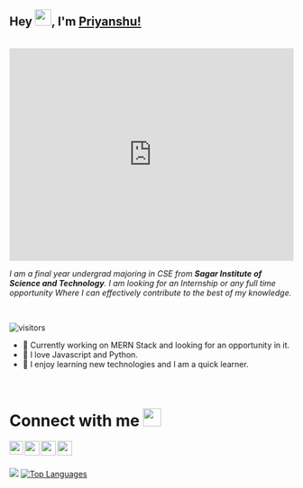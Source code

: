 ## Hey <img src="https://github.com/TheDudeThatCode/TheDudeThatCode/blob/master/Assets/Hi.gif" width="29px">, I'm [Priyanshu!](https://priyanshu-portfolio.herokuapp.com/) 
<br />
<div style="width:100%;height:0;padding-bottom:75%;position:relative;"><iframe align="right" src="https://giphy.com/embed/SWoSkN6DxTszqIKEqv" width="100%" height="100%" style="position:absolute" frameBorder="0" class="giphy-embed" allowFullScreen></iframe></div><p><a href="https://giphy.com/gifs/SWoSkN6DxTszqIKEqv"></a></p>
<p>
<em>
  I am a final year undergrad majoring in CSE from <b>Sagar Institute of Science and Technology</b>. I am looking for an Internship or any full time opportunity
  Where I can effectively contribute to the best of my knowledge.
</em>
  </p>

<br />


![visitors](https://visitor-badge.laobi.icu/badge?page_id=priyanshudubey.priyanshudubey) <br />

- 🔭 Currently working on MERN Stack and looking for an opportunity in it.
- 🔭 I love Javascript and Python.
- 🔭 I enjoy learning new technologies and I am a quick learner.


<br />

# Connect with me <img src="https://github.com/TheDudeThatCode/TheDudeThatCode/blob/master/Assets/Handshake.gif" height="32px">
<a href="https://www.linkedin.com/in/priyanshudubey/">
  <img align="left" width="24px" src="https://github.com/TheDudeThatCode/TheDudeThatCode/blob/master/Assets/Linkedin.svg"  />
</a>
<a href="https://twitter.com/PriyanshuDube15">
  <img align="left" width="26px" src="https://github.com/TheDudeThatCode/TheDudeThatCode/blob/master/Assets/Twitter.svg" />
</a>
<a href="mailto:priyanshu0dubey@gmail.com">
  <img align="left" width="26px" src="https://github.com/TheDudeThatCode/TheDudeThatCode/blob/master/Assets/Gmail.svg" />
</a>
<a href="https://www.hackerrank.com/priyanshu_dubey">
  <img align="left" width="26px" src="https://github.com/TheDudeThatCode/TheDudeThatCode/blob/master/Assets/HackerRank.svg" />
</a>

<br />
<br />

![](https://github-readme-stats.vercel.app/api?username=priyanshudubey&show_icons=true&hide_border=true)
[![Top Languages](https://github-readme-stats.vercel.app/api/top-langs/?username=priyanshudubey&layout=compact)](https://github.com/priyanshudubey)
